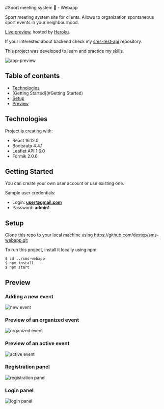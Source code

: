 #Sport meeting system 🏃 - Webapp


Sport meeting system site for clients. 
Allows to organization spontaneous sport events in your neighbourhood.

[Live preview](https://sport-meeting-system.herokuapp.com), hosted by [Heroku](https://www.heroku.com/).

If your interested about backend check my [sms-rest-api](https://github.com/dextep/sms-rest-api) repository.

This project was developed to learn and practice my skills.

![app-preview](https://i.ibb.co/zXDFfms/5.png)


## Table of contents

* [Technologies](#technologies)
* [Getting Started](#Getting Started)
* [Setup](#setup)
* [Preview](#preview)

## Technologies

Project is creating with:

* React 16.12.0
* Bootsratp 4.4.1
* Leaflet API 1.6.0
* Formik 2.0.6

## Getting Started

You can create your own user account or use existing one.

Sample user credentials:

- Login: **user@gmail.com**
- Password: **admin1**

## Setup

Clone this repo to your local machine using https://github.com/dextep/sms-webapp.git

To run this project, install it locally using npm:
```
$ cd ../sms-webapp
$ npm install
$ npm start
```

## Preview

### Adding a new event

![new event](https://i.ibb.co/5KnBxGy/3.png)

### Preview of an organized event

![organized event](https://i.ibb.co/HYTJd7b/4.png)

### Preview of an active event

![active event](https://i.ibb.co/zXDFfms/5.png)

### Registration panel

![registration panel](https://i.ibb.co/y5xjJz4/1.png)

### Login panel

![login panel](https://i.ibb.co/5RVqfBL/2.png)

